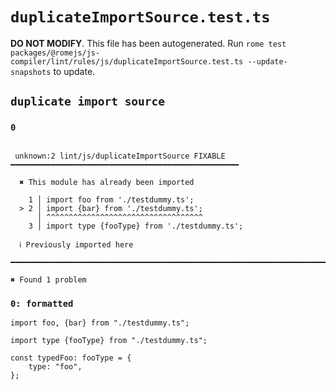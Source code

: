 # `duplicateImportSource.test.ts`

**DO NOT MODIFY**. This file has been autogenerated. Run `rome test packages/@romejs/js-compiler/lint/rules/js/duplicateImportSource.test.ts --update-snapshots` to update.

## `duplicate import source`

### `0`

```

 unknown:2 lint/js/duplicateImportSource FIXABLE ━━━━━━━━━━━━━━━━━━━━━━━━━━━━━━━━━━━━━━━━━━━━━━━━━━━

  ✖ This module has already been imported

    1 │ import foo from './testdummy.ts';
  > 2 │ import {bar} from './testdummy.ts';
      │ ^^^^^^^^^^^^^^^^^^^^^^^^^^^^^^^^^^^
    3 │ import type {fooType} from './testdummy.ts';

  ℹ Previously imported here

━━━━━━━━━━━━━━━━━━━━━━━━━━━━━━━━━━━━━━━━━━━━━━━━━━━━━━━━━━━━━━━━━━━━━━━━━━━━━━━━━━━━━━━━━━━━━━━━━━━━

✖ Found 1 problem

```

### `0: formatted`

```
import foo, {bar} from "./testdummy.ts";

import type {fooType} from "./testdummy.ts";

const typedFoo: fooType = {
	type: "foo",
};

```
